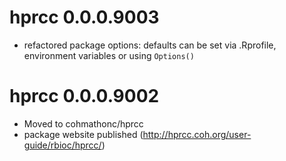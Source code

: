 # hprcc 0.0.0.9003

* refactored package options: defaults can be set via .Rprofile, environment variables or using `Options()`

# hprcc 0.0.0.9002

* Moved to cohmathonc/hprcc
* package website published (http://hprcc.coh.org/user-guide/rbioc/hprcc/)
